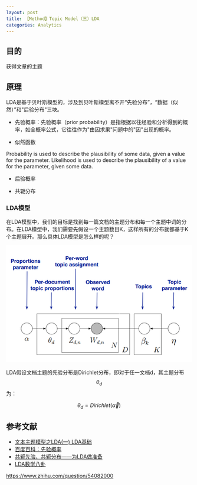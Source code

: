 ```yaml
---
layout: post
title: 【Method】Topic Model（三）LDA
categories: Analytics
---
```


## 目的

获得文章的主题

## 原理

LDA是基于贝叶斯模型的，涉及到贝叶斯模型离不开“先验分布”，“数据（似然）”和"后验分布"三块。

- 先验概率：先验概率（prior probability）是指根据以往经验和分析得到的概率，如全概率公式，它往往作为"由因求果"问题中的"因"出现的概率。

- 似然函数

Probability is used to describe the plausibility of some data, given a value for the parameter. Likelihood is used to describe the plausibility of a value for the parameter, given some data.

- 后验概率

- 共轭分布


### LDA模型

在LDA模型中，我们的目标是找到每一篇文档的主题分布和每一个主题中词的分布。在LDA模型中，我们需要先假设一个主题数目K，这样所有的分布就都基于K个主题展开。那么具体LDA模型是怎么样的呢？

![](/img/2019-04-02-lda-1.png)

LDA假设文档主题的先验分布是Dirichlet分布，即对于任一文档d，其主题分布$$\theta_d$$为：

$$\theta_d = Dirichlet(\overrightarrow{\alpha})$$



## 参考文献

- [文本主题模型之LDA(一) LDA基础](https://www.cnblogs.com/pinard/p/6831308.html)
- [百度百科：先验概率](https://baike.baidu.com/item/%E5%85%88%E9%AA%8C%E6%A6%82%E7%8E%87/6106649?fr=aladdin)
- [共轭先验、共轭分布——为LDA做准备](https://www.jianshu.com/p/bb7bce40a15a)
- [LDA数学八卦](http://www.flickering.cn/数学之美/2014/06/lda数学八卦lda-文本建模/)

https://www.zhihu.com/question/54082000